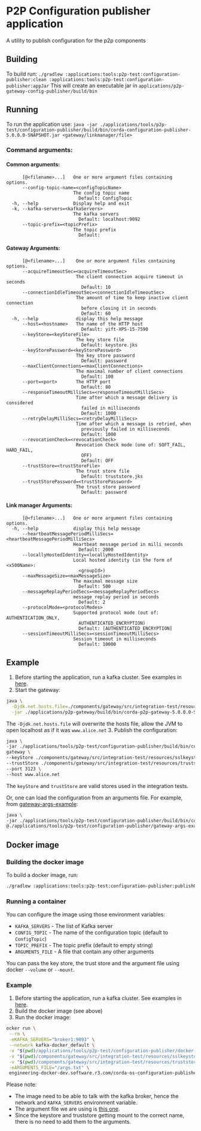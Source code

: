# P2P Configuration publisher application
A utility to publish configuration for the p2p components

## Building
To build run:
`./gradlew :applications:tools:p2p-test:configuration-publisher:clean :applications:tools:p2p-test:configuration-publisher:appJar`
This will create an executable jar in `applications/p2p-gateway-config-publisher/build/bin` 

## Running
To run the application use:
`java -jar ./applications/tools/p2p-test/configuration-publisher/build/bin/corda-configuration-publisher-5.0.0.0-SNAPSHOT.jar <gateway/linkmanager/file>`

### Command arguments:
#### Common arguments:
```
      [@<filename>...]   One or more argument files containing options.
      --config-topic-name=<configTopicName>
                         The config topic name
                           Default: ConfigTopic
  -h, --help             Display help and exit
  -k, --kafka-servers=<kafkaServers>
                         The kafka servers
                           Default: localhost:9092
      --topic-prefix=<topicPrefix>
                         The topic prefix
                           Default:
```
#### Gateway Arguments:
```
      [@<filename>...]    One or more argument files containing options.
      --acquireTimeoutSec=<acquireTimeoutSec>
                          The client connection acquire timeout in seconds
                            Default: 10
      --connectionIdleTimeoutSec=<connectionIdleTimeoutSec>
                          The amount of time to keep inactive client connection
                            before closing it in seconds
                            Default: 60
  -h, --help              display this help message
      --host=<hostname>   The name of the HTTP host
                            Default: yift-XPS-15-7590
      --keyStore=<keyStoreFile>
                          The key store file
                            Default: keystore.jks
      --keyStorePassword=<keyStorePassword>
                          The key store password
                            Default: password
      --maxClientConnections=<maxClientConnections>
                          The maximal number of client connections
                            Default: 100
      --port=<port>       The HTTP port
                            Default: 80
      --responseTimeoutMilliSecs=<responseTimeoutMilliSecs>
                          Time after which a message delivery is considered
                            failed in milliseconds
                            Default: 1000
      --retryDelayMilliSecs=<retryDelayMilliSecs>
                          Time after which a message is retried, when
                            previously failed in milliseconds
                            Default: 1000
      --revocationCheck=<revocationCheck>
                          Revocation Check mode (one of: SOFT_FAIL, HARD_FAIL,
                            OFF)
                            Default: OFF
      --trustStore=<trustStoreFile>
                          The trust store file
                            Default: truststore.jks
      --trustStorePassword=<trustStorePassword>
                          The trust store password
                            Default: password
```
#### Link manager Arguments:
```
      [@<filename>...]   One or more argument files containing options.
  -h, --help             display this help message
      --heartbeatMessagePeriodMilliSecs=<heartbeatMessagePeriodMilliSecs>
                         Heartbeat message period in milli seconds
                           Default: 2000
      --locallyHostedIdentity=<locallyHostedIdentity>
                         Local hosted identity (in the form of <x500Name>:
                           <groupId>)
      --maxMessageSize=<maxMessageSize>
                         The maximal message size
                           Default: 500
      --messageReplayPeriodSecs=<messageReplayPeriodSecs>
                         message replay period in seconds
                           Default: 2
      --protocolMode=<protocolModes>
                         Supported protocol mode (out of: AUTHENTICATION_ONLY,
                           AUTHENTICATED_ENCRYPTION)
                           Default: [AUTHENTICATED_ENCRYPTION]
      --sessionTimeoutMilliSecs=<sessionTimeoutMilliSecs>
                         Session timeout in milliseconds
                           Default: 10000
```

## Example
1. Before starting the application, run a kafka cluster. See examples in [here](../../../../testing/message-patterns/README.md).
2. Start the gateway: 
```bash
java \
  -Djdk.net.hosts.file=./components/gateway/src/integration-test/resources/hosts \
  -jar ./applications/p2p-gateway/build/bin/corda-p2p-gateway-5.0.0.0-SNAPSHOT.jar
```
The `-Djdk.net.hosts.file` will overwrite the hosts file, allow the JVM to open localhost as if it was `www.alice.net`
3. Publish the configuration:
```bash
java \
-jar ./applications/tools/p2p-test/configuration-publisher/build/bin/corda-configuration-publisher-5.0.0.0-SNAPSHOT.jar \
gateway \
--keyStore ./components/gateway/src/integration-test/resources/sslkeystore_alice.jks \
--trustStore ./components/gateway/src/integration-test/resources/truststore.jks \
--port 3123 \
--host www.alice.net
```
The `keyStore` and `trustStore` are valid stores used in the integration tests.

Or, one can load the configuration from an arguments file. For example, from [gateway-args-example](gateway-args-example.txt):
```bash
java \
-jar ./applications/tools/p2p-test/configuration-publisher/build/bin/corda-configuration-publisher-5.0.0.0-SNAPSHOT.jar \
@./applications/tools/p2p-test/configuration-publisher/gateway-args-example.txt
```

## Docker image
### Building the docker image
To build a docker image, run:
```bash
./gradlew :applications:tools:p2p-test:configuration-publisher:publishOSGiImage
```

### Running a container
You can configure the image using those environment variables:
* `KAFKA_SERVERS` - The list of Kafka server
* `CONFIG_TOPIC` - The  name of the configuration topic (default to `ConfigTopic`)
* `TOPIC_PREFIX` - The topic prefix (default to empty string)
* `ARGUMENTS_FILE` - A file that contain any other arguments

You can pass the key store, the trust store and the argument file using docker `--volume` or `--mount`.

### Example
1. Before starting the application, run a kafka cluster. See examples in [here](../../../../testing/message-patterns/README.md).
2. Build the docker image (see above)
3. Run the docker image:
```bash
ocker run \
 --rm \
 -eKAFKA_SERVERS="broker1:9093" \
 --network kafka-docker_default \
 -v "$(pwd)/applications/tools/p2p-test/configuration-publisher/docker-args-example.txt:/args.txt" \
 -v "$(pwd)/components/gateway/src/integration-test/resources/sslkeystore_alice.jks:/keystore.jks" \
 -v "$(pwd)/components/gateway/src/integration-test/resources/truststore.jks:/truststore.jks" \
 -eARGUMENTS_FILE="/args.txt" \
 engineering-docker-dev.software.r3.com/corda-os-configuration-publisher:5.0.0.0-SNAPSHOT
```
Please note:
* The image need to be able to talk with the kafka broker, hence the network and `KAFKA_SERVERS` environment variable.
* The argument file we are using is [this one](docker-args-example.txt).
* Since the keystore and truststore getting mount to the correct name, there is no need to add them to the arguments.
